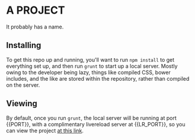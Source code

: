 # A PROJECT

It probably has a name.

## Installing

To get this repo up and running, you'll want to run `npm install` to get everything set up, and then run `grunt` to start up a local server. Mostly owing to the developer being lazy, things like compiled CSS, bower includes, and the like are stored within the repository, rather than compiled on the server.

## Viewing

By default, once you run `grunt`, the local server will be running at port {{PORT}}, with a complimentary livereload server at {{LR_PORT}}, so you can view the project [at this link](http://localhost:{{PORT}}).
